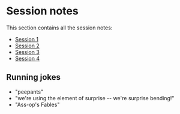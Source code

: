 # Session notes

This section contains all the session notes:

- [Session 1](01.md)
- [Session 2](02.md)
- [Session 3](03.md)
- [Session 4](04.md)

## Running jokes

- "peepants"
- "we're using the element of surprise -- we're surprise bending!"
- "Ass-op's Fables"
